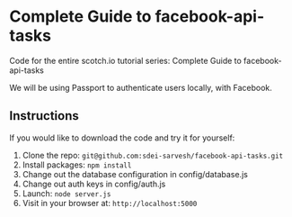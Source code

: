 # Complete Guide to facebook-api-tasks

Code for the entire scotch.io tutorial series: Complete Guide to facebook-api-tasks

We will be using Passport to authenticate users locally, with Facebook.

## Instructions

If you would like to download the code and try it for yourself:

1. Clone the repo: `git@github.com:sdei-sarvesh/facebook-api-tasks.git`
2. Install packages: `npm install`
3. Change out the database configuration in config/database.js
4. Change out auth keys in config/auth.js
5. Launch: `node server.js`
6. Visit in your browser at: `http://localhost:5000`



